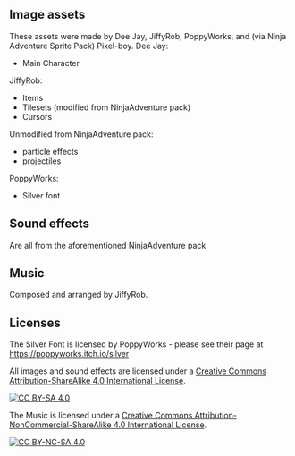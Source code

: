 ## Image assets
These assets were made by Dee Jay, JiffyRob, PoppyWorks, and (via Ninja Adventure Sprite Pack) Pixel-boy.
Dee Jay:
 - Main Character

JiffyRob:
 - Items
 - Tilesets (modified from NinjaAdventure pack)
 - Cursors

Unmodified from NinjaAdventure pack:
 - particle effects
 - projectiles

PoppyWorks:
 - Silver font

## Sound effects
Are all from the aforementioned NinjaAdventure pack

## Music
Composed and arranged by JiffyRob.

## Licenses

The Silver Font is licensed by PoppyWorks - please see their page at https://poppyworks.itch.io/silver

All images and sound effects are licensed under a
[Creative Commons Attribution-ShareAlike 4.0 International License][cc-by-sa].

[![CC BY-SA 4.0][cc-by-sa-image]][cc-by-sa]

[cc-by-sa]: http://creativecommons.org/licenses/by-sa/4.0/
[cc-by-sa-image]: https://licensebuttons.net/l/by-sa/4.0/88x31.png
[cc-by-sa-shield]: https://img.shields.io/badge/License-CC%20BY--SA%204.0-lightgrey.svg

The Music is licensed under a
[Creative Commons Attribution-NonCommercial-ShareAlike 4.0 International License][cc-by-nc-sa].

[![CC BY-NC-SA 4.0][cc-by-nc-sa-image]][cc-by-nc-sa]

[cc-by-nc-sa]: http://creativecommons.org/licenses/by-nc-sa/4.0/
[cc-by-nc-sa-image]: https://licensebuttons.net/l/by-nc-sa/4.0/88x31.png
[cc-by-nc-sa-shield]: https://img.shields.io/badge/License-CC%20BY--NC--SA%204.0-lightgrey.svg